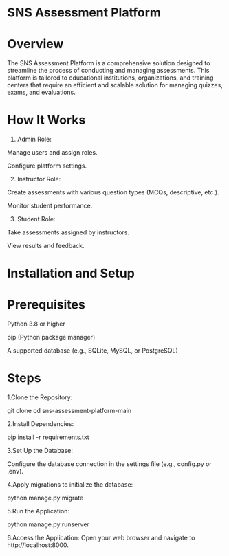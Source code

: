 # SNS Assessment Platform

# Overview

The SNS Assessment Platform is a comprehensive solution designed to streamline the process of conducting and managing assessments. This platform is tailored to educational institutions, organizations, and training centers that require an efficient and scalable solution for managing quizzes, exams, and evaluations.


# How It Works

1. Admin Role:

Manage users and assign roles.

Configure platform settings.

2. Instructor Role:

Create assessments with various question types (MCQs, descriptive, etc.).

Monitor student performance.

3. Student Role:

Take assessments assigned by instructors.

View results and feedback.

# Installation and Setup

# Prerequisites

Python 3.8 or higher

pip (Python package manager)

A supported database (e.g., SQLite, MySQL, or PostgreSQL)

# Steps

1.Clone the Repository:

git clone <repository-url>
cd sns-assessment-platform-main

2.Install Dependencies:

pip install -r requirements.txt

3.Set Up the Database:

Configure the database connection in the settings file (e.g., config.py or .env).

4.Apply migrations to initialize the database:

python manage.py migrate

5.Run the Application:

python manage.py runserver

6.Access the Application:
Open your web browser and navigate to http://localhost:8000.
